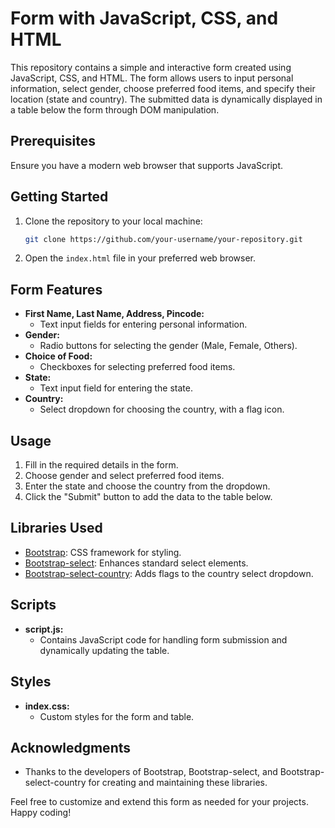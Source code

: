 # Form with JavaScript, CSS, and HTML

This repository contains a simple and interactive form created using JavaScript, CSS, and HTML. The form allows users to input personal information, select gender, choose preferred food items, and specify their location (state and country). The submitted data is dynamically displayed in a table below the form through DOM manipulation.

## Prerequisites

Ensure you have a modern web browser that supports JavaScript.

## Getting Started

1. Clone the repository to your local machine:

    ```bash
    git clone https://github.com/your-username/your-repository.git
    ```

2. Open the `index.html` file in your preferred web browser.

## Form Features

- **First Name, Last Name, Address, Pincode:**
  - Text input fields for entering personal information.
- **Gender:**
  - Radio buttons for selecting the gender (Male, Female, Others).
- **Choice of Food:**
  - Checkboxes for selecting preferred food items.
- **State:**
  - Text input field for entering the state.
- **Country:**
  - Select dropdown for choosing the country, with a flag icon.

## Usage

1. Fill in the required details in the form.
2. Choose gender and select preferred food items.
3. Enter the state and choose the country from the dropdown.
4. Click the "Submit" button to add the data to the table below.

## Libraries Used

- [Bootstrap](https://getbootstrap.com/): CSS framework for styling.
- [Bootstrap-select](https://developer.snapappointments.com/bootstrap-select/): Enhances standard select elements.
- [Bootstrap-select-country](https://github.com/2amigos/bootstrap-select-country): Adds flags to the country select dropdown.

## Scripts

- **script.js:**
  - Contains JavaScript code for handling form submission and dynamically updating the table.

## Styles

- **index.css:**
  - Custom styles for the form and table.

## Acknowledgments

- Thanks to the developers of Bootstrap, Bootstrap-select, and Bootstrap-select-country for creating and maintaining these libraries.

Feel free to customize and extend this form as needed for your projects. Happy coding!

